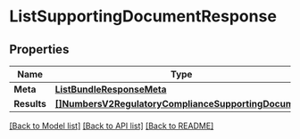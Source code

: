 # ListSupportingDocumentResponse

## Properties
Name | Type | Description | Notes
------------ | ------------- | ------------- | -------------
**Meta** | [**ListBundleResponseMeta**](ListBundleResponse_meta.md) |  |[optional] 
**Results** | [**[]NumbersV2RegulatoryComplianceSupportingDocument**](numbers.v2.regulatory_compliance.supporting_document.md) |  |[optional] 

[[Back to Model list]](../README.md#documentation-for-models) [[Back to API list]](../README.md#documentation-for-api-endpoints) [[Back to README]](../README.md)


